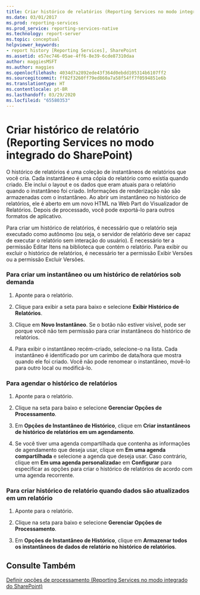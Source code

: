 ```yaml
---
title: Criar histórico de relatórios (Reporting Services no modo integrado do SharePoint) | Microsoft Docs
ms.date: 03/01/2017
ms.prod: reporting-services
ms.prod_service: reporting-services-native
ms.technology: report-server
ms.topic: conceptual
helpviewer_keywords:
- report history [Reporting Services], SharePoint
ms.assetid: e57ec746-05ae-4ff6-8e39-6cde87310daa
author: maggiesMSFT
ms.author: maggies
ms.openlocfilehash: 4034d7a2892ede43f364d0ebdd105314b6107ff2
ms.sourcegitcommit: ff82f3260ff79ed860a7a58f54ff7f0594851e6b
ms.translationtype: HT
ms.contentlocale: pt-BR
ms.lasthandoff: 03/29/2020
ms.locfileid: "65580353"
---
```

# <a name="create-report-history-reporting-services-in-sharepoint-integrated-mode"></a>Criar histórico de relatório (Reporting Services no modo integrado do SharePoint)
  O histórico de relatórios é uma coleção de instantâneos de relatórios que você cria. Cada instantâneo é uma cópia do relatório como existia quando criado. Ele inclui o layout e os dados que eram atuais para o relatório quando o instantâneo foi criado. Informações de renderização não são armazenadas com o instantâneo. Ao abrir um instantâneo no histórico de relatórios, ele é aberto em um novo HTML na Web Part do Visualizador de Relatórios. Depois de processado, você pode exportá-lo para outros formatos de aplicativo.  
  
 Para criar um histórico de relatórios, é necessário que o relatório seja executado como autônomo (ou seja, o servidor de relatório deve ser capaz de executar o relatório sem interação do usuário). É necessário ter a permissão Editar Itens na biblioteca que contém o relatório. Para exibir ou excluir o histórico de relatórios, é necessário ter a permissão Exibir Versões ou a permissão Excluir Versões.  
  
### <a name="to-create-a-snapshot-or-report-history-on-demand"></a>Para criar um instantâneo ou um histórico de relatórios sob demanda  
  
1.  Aponte para o relatório.  
  
2.  Clique para exibir a seta para baixo e selecione **Exibir Histórico de Relatórios**.  
  
3.  Clique em **Novo Instantâneo**. Se o botão não estiver visível, pode ser porque você não tem permissão para criar instantâneos do histórico de relatórios.  
  
4.  Para exibir o instantâneo recém-criado, selecione-o na lista. Cada instantâneo é identificado por um carimbo de data/hora que mostra quando ele foi criado. Você não pode renomear o instantâneo, movê-lo para outro local ou modificá-lo.  
  
### <a name="to-schedule-report-history"></a>Para agendar o histórico de relatórios  
  
1.  Aponte para o relatório.  
  
2.  Clique na seta para baixo e selecione **Gerenciar Opções de Processamento**.  
  
3.  Em **Opções de Instantâneo de Histórico**, clique em **Criar instantâneos de histórico de relatórios em um agendamento**.  
  
4.  Se você tiver uma agenda compartilhada que contenha as informações de agendamento que deseja usar, clique em **Em uma agenda compartilhada** e selecione a agenda que deseja usar. Caso contrário, clique em **Em uma agenda personalizada**e em **Configurar** para especificar as opções para criar o histórico de relatórios de acordo com uma agenda recorrente.  
  
### <a name="to-create-report-history-when-data-is-refreshed-in-a-report"></a>Para criar histórico de relatório quando dados são atualizados em um relatório  
  
1.  Aponte para o relatório.  
  
2.  Clique na seta para baixo e selecione **Gerenciar Opções de Processamento**.  
  
3.  Em **Opções de Instantâneo de Histórico**, clique em **Armazenar todos os instantâneos de dados de relatório no histórico de relatórios**.  
  
## <a name="see-also"></a>Consulte Também  
 [Definir opções de processamento &#40;Reporting Services no modo integrado do SharePoint&#41;](../../reporting-services/report-server-sharepoint/set-processing-options-reporting-services-in-sharepoint-integrated-mode.md)  
  
  
